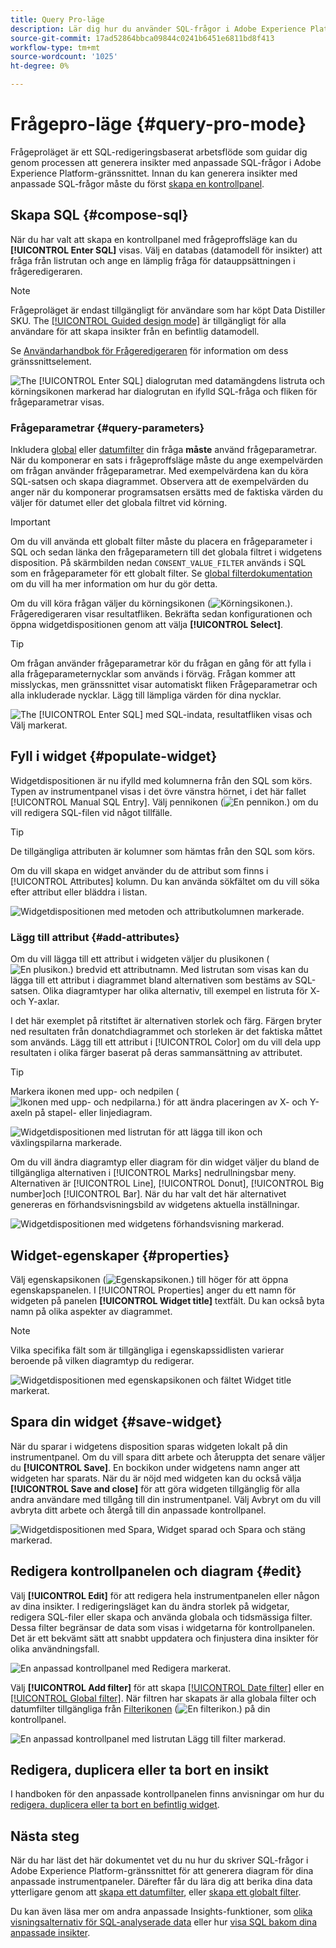 ```yaml
---
title: Query Pro-läge
description: Lär dig hur du använder SQL-frågor i Adobe Experience Platform-gränssnittet för att generera diagram för dina anpassade instrumentpaneler.
source-git-commit: 17ad52864bbca09844c0241b6451e6811bd8f413
workflow-type: tm+mt
source-wordcount: '1025'
ht-degree: 0%

---
```


# Frågepro-läge {#query-pro-mode}

Frågeproläget är ett SQL-redigeringsbaserat arbetsflöde som guidar dig genom processen att generera insikter med anpassade SQL-frågor i Adobe Experience Platform-gränssnittet. Innan du kan generera insikter med anpassade SQL-frågor måste du först [skapa en kontrollpanel](./overview.md#create-custom-dashboard).

## Skapa SQL {#compose-sql}

När du har valt att skapa en kontrollpanel med frågeproffsläge kan du **[!UICONTROL Enter SQL]** visas. Välj en databas (datamodell för insikter) att fråga från listrutan och ange en lämplig fråga för datauppsättningen i frågeredigeraren.

>[!NOTE]
>
>Frågeproläget är endast tillgängligt för användare som har köpt Data Distiller SKU. The [[!UICONTROL Guided design mode]](../../user-defined-dashboards.md) är tillgängligt för alla användare för att skapa insikter från en befintlig datamodell.

Se [Användarhandbok för Frågeredigeraren](../../../query-service/ui/user-guide.md#query-authoring) för information om dess gränssnittselement.

![The [!UICONTROL Enter SQL] dialogrutan med datamängdens listruta och körningsikonen markerad har dialogrutan en ifylld SQL-fråga och fliken för frågeparametrar visas.](../../images/customizable-insights/enter-sql-database-dropdown.png)

### Frågeparametrar {#query-parameters}

Inkludera [global](./filters/global-filter.md) eller [datumfilter](./filters/date-filter.md) din fråga **måste** använd frågeparametrar. När du komponerar en sats i frågeproffsläge måste du ange exempelvärden om frågan använder frågeparametrar. Med exempelvärdena kan du köra SQL-satsen och skapa diagrammet. Observera att de exempelvärden du anger när du komponerar programsatsen ersätts med de faktiska värden du väljer för datumet eller det globala filtret vid körning.



>[!IMPORTANT]
>
>Om du vill använda ett globalt filter måste du placera en frågeparameter i SQL och sedan länka den frågeparametern till det globala filtret i widgetens disposition. På skärmbilden nedan `CONSENT_VALUE_FILTER` används i SQL som en frågeparameter för ett globalt filter. Se [global filterdokumentation](./filters/global-filter.md#enable-global-filter) om du vill ha mer information om hur du gör detta.

Om du vill köra frågan väljer du körningsikonen (![Körningsikonen.](../../images/customizable-insights/run-icon.png)). Frågeredigeraren visar resultatfliken. Bekräfta sedan konfigurationen och öppna widgetdispositionen genom att välja **[!UICONTROL Select]**.

>[!TIP]
>
>Om frågan använder frågeparametrar kör du frågan en gång för att fylla i alla frågeparameternycklar som används i förväg. Frågan kommer att misslyckas, men gränssnittet visar automatiskt fliken Frågeparametrar och alla inkluderade nycklar. Lägg till lämpliga värden för dina nycklar.

![The [!UICONTROL Enter SQL] med SQL-indata, resultatfliken visas och Välj markerat.](../../images/customizable-insights/enter-sql-select.png)

## Fyll i widget {#populate-widget}

Widgetdispositionen är nu ifylld med kolumnerna från den SQL som körs. Typen av instrumentpanel visas i det övre vänstra hörnet, i det här fallet [!UICONTROL Manual SQL Entry]. Välj pennikonen (![En pennikon.](../../images/customizable-insights/edit-icon.png)) om du vill redigera SQL-filen vid något tillfälle.

>[!TIP]
>
>De tillgängliga attributen är kolumner som hämtas från den SQL som körs.

Om du vill skapa en widget använder du de attribut som finns i [!UICONTROL Attributes] kolumn. Du kan använda sökfältet om du vill söka efter attribut eller bläddra i listan.

![Widgetdispositionen med metoden och attributkolumnen markerade.](../../images/customizable-insights/creation-method-and-attribute-column.png)

### Lägg till attribut {#add-attributes}

Om du vill lägga till ett attribut i widgeten väljer du plusikonen (![En plusikon.](../../images/customizable-insights/add-icon.png)) bredvid ett attributnamn. Med listrutan som visas kan du lägga till ett attribut i diagrammet bland alternativen som bestäms av SQL-satsen. Olika diagramtyper har olika alternativ, till exempel en listruta för X- och Y-axlar.

I det här exemplet på ritstiftet är alternativen storlek och färg. Färgen bryter ned resultaten från donatchdiagrammet och storleken är det faktiska måttet som används. Lägg till ett attribut i [!UICONTROL Color] om du vill dela upp resultaten i olika färger baserat på deras sammansättning av attributet.

>[!TIP]
>
>Markera ikonen med upp- och nedpilen (![Ikonen med upp- och nedpilarna.](../../images/customizable-insights/switch-axis-icon.png)) för att ändra placeringen av X- och Y-axeln på stapel- eller linjediagram.

![Widgetdispositionen med listrutan för att lägga till ikon och växlingspilarna markerade.](../../images/customizable-insights/add-icon-and-switch-arrows.png)

Om du vill ändra diagramtyp eller diagram för din widget väljer du bland de tillgängliga alternativen i [!UICONTROL Marks] nedrullningsbar meny. Alternativen är [!UICONTROL Line], [!UICONTROL Donut], [!UICONTROL Big number]och [!UICONTROL Bar]. När du har valt det här alternativet genereras en förhandsvisningsbild av widgetens aktuella inställningar.

![Widgetdispositionen med widgetens förhandsvisning markerad.](../../images/customizable-insights/widget-preview.png)

## Widget-egenskaper {#properties}

Välj egenskapsikonen (![Egenskapsikonen.](../../images/customizable-insights/properties-icon.png)) till höger för att öppna egenskapspanelen. I [!UICONTROL Properties] anger du ett namn för widgeten på panelen **[!UICONTROL Widget title]** textfält. Du kan också byta namn på olika aspekter av diagrammet.

>[!NOTE]
>
>Vilka specifika fält som är tillgängliga i egenskapssidlisten varierar beroende på vilken diagramtyp du redigerar.

![Widgetdispositionen med egenskapsikonen och fältet Widget title markerat.](../../images/customizable-insights/widget-properties-title-text.png)

## Spara din widget {#save-widget}

När du sparar i widgetens disposition sparas widgeten lokalt på din instrumentpanel. Om du vill spara ditt arbete och återuppta det senare väljer du **[!UICONTROL Save]**. En bockikon under widgetens namn anger att widgeten har sparats. När du är nöjd med widgeten kan du också välja **[!UICONTROL Save and close]** för att göra widgeten tillgänglig för alla andra användare med tillgång till din instrumentpanel. Välj Avbryt om du vill avbryta ditt arbete och återgå till din anpassade kontrollpanel.

![Widgetdispositionen med Spara, Widget sparad och Spara och stäng markerad.](../../images/customizable-insights/insight-saved.png)

## Redigera kontrollpanelen och diagram {#edit}

Välj **[!UICONTROL Edit]** för att redigera hela instrumentpanelen eller någon av dina insikter. I redigeringsläget kan du ändra storlek på widgetar, redigera SQL-filer eller skapa och använda globala och tidsmässiga filter. Dessa filter begränsar de data som visas i widgetarna för kontrollpanelen. Det är ett bekvämt sätt att snabbt uppdatera och finjustera dina insikter för olika användningsfall.

![En anpassad kontrollpanel med Redigera markerat.](../../images/customizable-insights/edit-dashboard.png)

Välj **[!UICONTROL Add filter]** för att skapa [[!UICONTROL Date filter]](#create-date-filter) eller en [[!UICONTROL Global filter]](#create-global-filter). När filtren har skapats är alla globala filter och datumfilter tillgängliga från [Filterikonen](#select-global-filter) (![En filterikon.](../../images/customizable-insights/filter.png)) på din kontrollpanel.

![En anpassad kontrollpanel med listrutan Lägg till filter markerad.](../../images/customizable-insights/add-filter.png)

## Redigera, duplicera eller ta bort en insikt

I handboken för den anpassade kontrollpanelen finns anvisningar om hur du [redigera, duplicera eller ta bort en befintlig widget](../../user-defined-dashboards.md#duplicate).

## Nästa steg

När du har läst det här dokumentet vet du nu hur du skriver SQL-frågor i Adobe Experience Platform-gränssnittet för att generera diagram för dina anpassade instrumentpaneler. Därefter får du lära dig att berika dina data ytterligare genom att [skapa ett datumfilter](./filters/date-filter.md), eller [skapa ett globalt filter](./filters/global-filter.md).

Du kan även läsa mer om andra anpassade Insights-funktioner, som [olika visningsalternativ för SQL-analyserade data](./view-more.md) eller hur [visa SQL bakom dina anpassade insikter](./view-sql.md).
